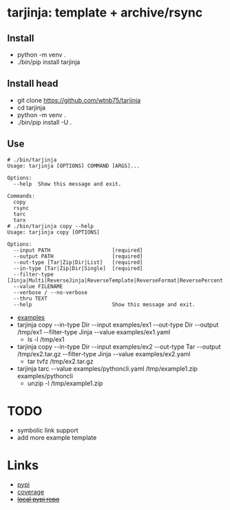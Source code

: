 # tarjinja: template + archive/rsync

## Install

- python -m venv .
- ./bin/pip install tarjinja

## Install head

- git clone https://github.com/wtnb75/tarjinja
- cd tarjinja
- python -m venv .
- ./bin/pip install -U .


## Use

```
# ./bin/tarjinja
Usage: tarjinja [OPTIONS] COMMAND [ARGS]...

Options:
  --help  Show this message and exit.

Commands:
  copy
  rsync
  tarc
  tarx
# ./bin/tarjinja copy --help
Usage: tarjinja copy [OPTIONS]

Options:
  --input PATH                    [required]
  --output PATH                   [required]
  --out-type [Tar|Zip|Dir|List]   [required]
  --in-type [Tar|Zip|Dir|Single]  [required]
  --filter-type [Jinja|Multi|ReverseJinja|ReverseTemplate|ReverseFormat|ReversePercent|ReverseFstring|Template|Format|Percent|Fstring|Mako]
  --value FILENAME
  --verbose / --no-verbose
  --thru TEXT
  --help                          Show this message and exit.
```

- [examples](examples)
- tarjinja copy --in-type Dir --input examples/ex1 --out-type Dir --output /tmp/ex1 --filter-type Jinja --value examples/ex1.yaml
    - ls -l /tmp/ex1
- tarjinja copy --in-type Dir --input examples/ex2 --out-type Tar --output /tmp/ex2.tar.gz --filter-type Jinja --value examples/ex2.yaml
    - tar tvfz /tmp/ex2.tar.gz
- tarjinja tarc --value examples/pythoncli.yaml /tmp/example1.zip examples/pythoncli
    - unzip -l /tmp/example1.zip

# TODO

- symbolic link support
- add more example template

# Links

- [pypi](https://pypi.org/project/tarjinja/)
- [coverage](https://wtnb75.github.io/tarjinja/)
- ~~[local pypi repo](https://wtnb75.github.io/tarjinja/dist/)~~

